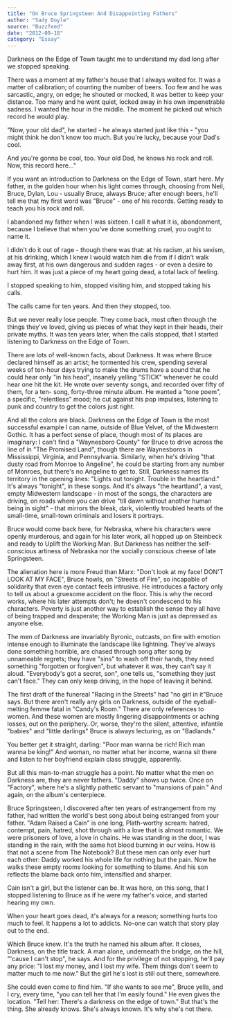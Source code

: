 ```yaml
---
title: "On Bruce Springsteen And Disappointing Fathers"
author: "Sady Doyle"
source: "Buzzfeed"
date: "2012-09-18"
category: "Essay"
---
```


Darkness on the Edge of Town taught me to understand my dad long after we stopped speaking.

There was a moment at my father's house that I always waited for. It was a matter of calibration; of counting the number of beers. Too few and he was sarcastic, angry, on edge; he shouted or mocked, it was better to keep your distance. Too many and he went quiet, locked away in his own impenetrable sadness. I wanted the hour in the middle. The moment he picked out which record he would play.

"Now, your old dad", he started - he always started just like this - "you might think he don't know too much. But you're lucky, because your Dad's cool.

And you're gonna be cool, too. Your old Dad, he knows his rock and roll. Now, this record here..."

If you want an introduction to Darkness on the Edge of Town, start here. My father, in the golden hour when his light comes through, choosing from Neil, Bruce, Dylan, Lou - usually Bruce, always Bruce; after enough beers, he'll tell me that my first word was "Bruce" - one of his records. Getting ready to teach you his rock and roll.

I abandoned my father when I was sixteen. I call it what it is, abandonment, because I believe that when you've done something cruel, you ought to name it.

I didn't do it out of rage - though there was that: at his racism, at his sexism, at his drinking, which I knew I would watch him die from if I didn't walk away first, at his own dangerous and sudden rages - or even a desire to hurt him. It was just a piece of my heart going dead, a total lack of feeling.

I stopped speaking to him, stopped visiting him, and stopped taking his calls.

The calls came for ten years. And then they stopped, too.

But we never really lose people. They come back, most often through the things they've loved, giving us pieces of what they kept in their heads, their private myths. It was ten years later, when the calls stopped, that I started listening to Darkness on the Edge of Town.

There are lots of well-known facts, about Darkness. It was where Bruce declared himself as an artist; he tormented his crew, spending several weeks of ten-hour days trying to make the drums have a sound that he could hear only "in his head", insanely yelling "STICK" whenever he could hear one hit the kit. He wrote over seventy songs, and recorded over fifty of them, for a ten- song, forty-three minute album. He wanted a "tone poem", a specific, "relentless" mood; he cut against his pop impulses, listening to punk and country to get the colors just right.

And all the colors are black. Darkness on the Edge of Town is the most successful example I can name, outside of Blue Velvet, of the Midwestern Gothic. It has a perfect sense of place, though most of its places are imaginary: I can't find a "Waynesboro County" for Bruce to drive across the line of in "The Promised Land", though there are Waynesboros in Mississippi, Virginia, and Pennsylvania. Similarly, when he's driving "that dusty road from Monroe to Angeline", he could be starting from any number of Monroes, but there's no Angeline to get to. Still, Darkness names its territory in the opening lines: "Lights out tonight. Trouble in the heartland." It's always "tonight", in these songs. And it's always "the heartland", a vast, empty Midwestern landscape - in most of the songs, the characters are driving, on roads where you can drive "till dawn without another human being in sight" - that mirrors the bleak, dark, violently troubled hearts of the small-time, small-town criminals and losers it portrays.

Bruce would come back here, for Nebraska, where his characters were openly murderous, and again for his later work, all hopped up on Steinbeck and ready to Uplift the Working Man. But Darkness has neither the self-conscious artiness of Nebraska nor the socially conscious cheese of late Springsteen.

The alienation here is more Freud than Marx: "Don't look at my face! DON'T LOOK AT MY FACE", Bruce howls, on "Streets of Fire", so incapable of solidarity that even eye contact feels intrusive. He introduces a factory only to tell us about a gruesome accident on the floor. This is why the record works, where his later attempts don't; he doesn't condescend to his characters. Poverty is just another way to establish the sense they all have of being trapped and desperate; the Working Man is just as depressed as anyone else.

The men of Darkness are invariably Byronic, outcasts, on fire with emotion intense enough to illuminate the landscape like lightning. They've always done something horrible, are chased through song after song by unnameable regrets; they have "sins" to wash off their hands, they need something "forgotten or forgiven", but whatever it was, they can't say it aloud. "Everybody's got a secret, son", one tells us, "something they just can't face." They can only keep driving, in the hope of leaving it behind.

The first draft of the funereal "Racing in the Streets" had "no girl in it"Bruce says. But there aren't really any girls on Darkness, outside of the eyeball-melting femme fatal in "Candy's Room." There are only references to women. And these women are mostly lingering disappointments or aching losses, out on the periphery. Or, worse, they're the silent, attentive, infantile "babies" and "little darlings" Bruce is always lecturing, as on "Badlands."

You better get it straight, darling: "Poor man wanna be rich! Rich man wanna be king!" And woman, no matter what her income, wanna sit there and listen to her boyfriend explain class struggle, apparently.

But all this man-to-man struggle has a point. No matter what the men on Darkness are, they are never fathers. "Daddy" shows up twice. Once on "Factory", where he's a slightly pathetic servant to "mansions of pain." And again, on the album's centerpiece.

Bruce Springsteen, I discovered after ten years of estrangement from my father, had written the world's best song about being estranged from your father. "Adam Raised a Cain" is one long, Plath-worthy scream: hatred, contempt, pain, hatred, shot through with a love that is almost romantic. We were prisoners of love, a love in chains. He was standing in the door, I was standing in the rain, with the same hot blood burning in our veins. How is that not a scene from The Notebook? But these men can only ever hurt each other: Daddy worked his whole life for nothing but the pain. Now he walks these empty rooms looking for something to blame. And his son reflects the blame back onto him, intensified and sharper.

Cain isn't a girl, but the listener can be. It was here, on this song, that I stopped listening to Bruce as if he were my father's voice, and started hearing my own.

When your heart goes dead, it's always for a reason; something hurts too much to feel. It happens a lot to addicts. No-one can watch that story play out to the end.

Which Bruce knew. It's the truth he named his album after. It closes, Darkness, on the title track. A man alone, underneath the bridge, on the hill, "'cause I can't stop", he says. And for the privilege of not stopping, he'll pay any price: "I lost my money, and I lost my wife. Them things don't seem to matter much to me now." But the girl he's lost is still out there, somewhere.

She could even come to find him. "If she wants to see me", Bruce yells, and I cry, every time, "you can tell her that I'm easily found." He even gives the location. "Tell her: There's a darkness on the edge of town." But that's the thing. She already knows. She's always known. It's why she's not there.